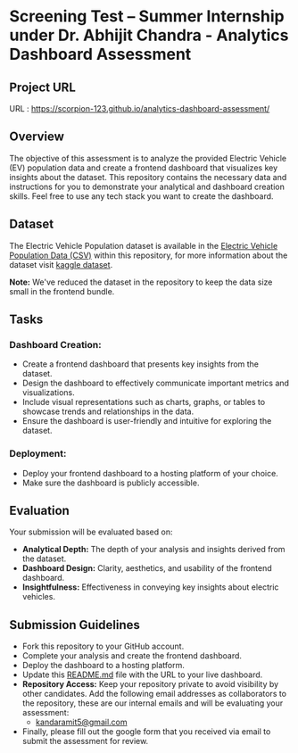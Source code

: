 # Screening Test – Summer Internship under Dr. Abhijit Chandra - Analytics Dashboard Assessment

## Project URL 
URL : https://scorpion-123.github.io/analytics-dashboard-assessment/

## Overview

The objective of this assessment is to analyze the provided Electric Vehicle (EV) population data and create a frontend dashboard that visualizes key insights about the dataset. This repository contains the necessary data and instructions for you to demonstrate your analytical and dashboard creation skills. Feel free to use any tech stack you want to create the dashboard.

## Dataset

The Electric Vehicle Population dataset is available in the [Electric Vehicle Population Data (CSV)](./data-to-visualize/Electric_Vehicle_Population_Data.csv) within this repository, for more information about the dataset visit [kaggle dataset](https://www.kaggle.com/datasets/willianoliveiragibin/electric-vehicle-population).

**Note:** We've reduced the dataset in the repository to keep the data size small in the frontend bundle.

## Tasks

### Dashboard Creation:

- Create a frontend dashboard that presents key insights from the dataset.
- Design the dashboard to effectively communicate important metrics and visualizations.
- Include visual representations such as charts, graphs, or tables to showcase trends and relationships in the data.
- Ensure the dashboard is user-friendly and intuitive for exploring the dataset.

### Deployment:

- Deploy your frontend dashboard to a hosting platform of your choice.
- Make sure the dashboard is publicly accessible.

## Evaluation

Your submission will be evaluated based on:

- **Analytical Depth:** The depth of your analysis and insights derived from the dataset.
- **Dashboard Design:** Clarity, aesthetics, and usability of the frontend dashboard.
- **Insightfulness:** Effectiveness in conveying key insights about electric vehicles.

## Submission Guidelines

- Fork this repository to your GitHub account.
- Complete your analysis and create the frontend dashboard.
- Deploy the dashboard to a hosting platform.
- Update this [README.md](README.md) file with the URL to your live dashboard.
- **Repository Access:** Keep your repository private to avoid visibility by other candidates. Add the following email addresses as collaborators to the repository, these are our internal emails and will be evaluating your assessment:
  - kandaramit5@gmail.com
- Finally, please fill out the google form that you received via email to submit the assessment for review.
